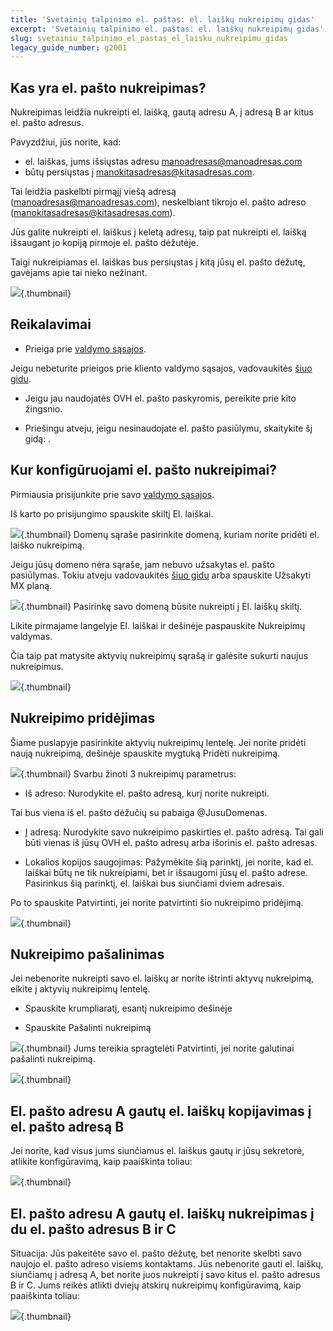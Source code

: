 ```yaml
---
title: 'Svetainių talpinimo el. paštas: el. laiškų nukreipimų gidas'
excerpt: 'Svetainių talpinimo el. paštas: el. laiškų nukreipimų gidas'
slug: svetainiu_talpinimo_el_pastas_el_laisku_nukreipimu_gidas
legacy_guide_number: g2001
---
```



## Kas yra el. pašto nukreipimas?
Nukreipimas leidžia nukreipti el. laišką, gautą adresu A, į adresą B ar kitus el. pašto adresus.

Pavyzdžiui, jūs norite, kad:

- el. laiškas, jums išsiųstas adresu manoadresas@manoadresas.com
- būtų persiųstas į manokitasadresas@kitasadresas.com.


Tai leidžia paskelbti pirmąjį viešą adresą (manoadresas@manoadresas.com), neskelbiant tikrojo el. pašto adreso (manokitasadresas@kitasadresas.com).

Jūs galite nukreipti el. laiškus į keletą adresų, taip pat nukreipti el. laišką išsaugant jo kopiją pirmoje el. pašto dėžutėje.

Taigi nukreipiamas el. laiškas bus persiųstas į kitą jūsų el. pašto dėžutę, gavėjams apie tai nieko nežinant.

![](images/img_3339.jpg){.thumbnail}


## Reikalavimai

- Prieiga prie [valdymo sąsajos](https://www.ovh.com/manager/web/login/). 

Jeigu nebeturite prieigos prie kliento valdymo sąsajos, vadovaukitės [šiuo gidu](https://www.ovh.lt/g1909.slaptazodziu-valdymas).


- Jeigu jau naudojatės OVH el. pašto paskyromis, pereikite prie kito žingsnio.

- Priešingu atveju, jeigu nesinaudojate el. pašto pasiūlymu, skaitykite šį gidą: []({legacy}2012).




## Kur konfigūruojami el. pašto nukreipimai?
Pirmiausia prisijunkite prie savo [valdymo sąsajos](https://www.ovh.com/manager/web/login/).

Iš karto po prisijungimo spauskite skiltį El. laiškai.

![](images/img_3334.jpg){.thumbnail}
Domenų sąraše pasirinkite domeną, kuriam norite pridėti el. laiško nukreipimą.

Jeigu jūsų domeno nėra sąraše, jam nebuvo užsakytas el. pašto pasiūlymas. Tokiu atveju vadovaukitės [šiuo gidu](https://www.ovh.lt/g1864.mz-plano-uzsakymas) arba spauskite Užsakyti MX planą.

![](images/img_3332.jpg){.thumbnail}
Pasirinkę savo domeną būsite nukreipti į El. laiškų skiltį.

Likite pirmajame langelyje El. laiškai ir dešinėje paspauskite Nukreipimų valdymas.

Čia taip pat matysite aktyvių nukreipimų sąrašą ir galėsite sukurti naujus nukreipimus.

![](images/img_3333.jpg){.thumbnail}


## Nukreipimo pridėjimas
Šiame puslapyje pasirinkite aktyvių nukreipimų lentelę.
Jei norite pridėti naują nukreipimą, dešinėje spauskite mygtuką Pridėti nukreipimą.

![](images/img_3336.jpg){.thumbnail}
Svarbu žinoti 3 nukreipimų parametrus:


- Iš adreso: Nurodykite el. pašto adresą, kurį norite nukreipti.

Tai bus viena iš el. pašto dėžučių su pabaiga @JusuDomenas.


- Į adresą: Nurodykite savo nukreipimo paskirties el. pašto adresą. Tai gali būti vienas iš jūsų OVH el. pašto adresų arba išorinis el. pašto adresas.

- Lokalios kopijos saugojimas: Pažymėkite šią parinktį, jei norite, kad el. laiškai būtų ne tik nukreipiami, bet ir išsaugomi jūsų el. pašto adrese. Pasirinkus šią parinktį, el. laiškai bus siunčiami dviem adresais. 


Po to spauskite Patvirtinti, jei norite patvirtinti šio nukreipimo pridėjimą.

![](images/img_3335.jpg){.thumbnail}


## Nukreipimo pašalinimas
Jei nebenorite nukreipti savo el. laiškų ar norite ištrinti aktyvų nukreipimą, eikite į aktyvių nukreipimų lentelę.


- Spauskite krumpliaratį, esantį nukreipimo dešinėje

- Spauskite Pašalinti nukreipimą



![](images/img_3337.jpg){.thumbnail}
Jums tereikia spragtelėti Patvirtinti, jei norite galutinai pašalinti nukreipimą.

![](images/img_3338.jpg){.thumbnail}


## El. pašto adresu A gautų el. laiškų kopijavimas į el. pašto adresą B
Jei norite, kad visus jums siunčiamus el. laiškus gautų ir jūsų sekretorė, atlikite konfigūravimą, kaip paaiškinta toliau:

![](images/img_3340.jpg){.thumbnail}


## El. pašto adresu A gautų el. laiškų nukreipimas į du el. pašto adresus B ir C
Situacija:
Jūs pakeitėte savo el. pašto dėžutę, bet nenorite skelbti savo naujojo el. pašto adreso visiems kontaktams.
Jūs nebenorite gauti el. laiškų, siunčiamų į adresą A, bet norite juos nukreipti į savo kitus el. pašto adresus B ir C.
Jums reikės atlikti dviejų atskirų nukreipimų konfigūravimą, kaip paaiškinta toliau:

![](images/img_3341.jpg){.thumbnail}

